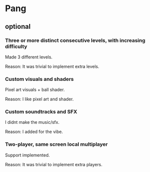 # Pang

## optional

### Three or more distinct consecutive levels, with increasing difficulty
Made 3 different levels.

Reason: It was trivial to implement extra levels.

### Custom visuals and shaders
Pixel art visuals + ball shader.

Reason: I like pixel art and shader.

### Custom soundtracks and SFX
I didnt make the music/sfx.

Reason: I added for the vibe.

### Two-player, same screen local multiplayer
Support implemented.

Reason: It was trivial to implement extra players.
